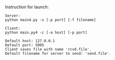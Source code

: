 Instruction for launch:
	
	Server:
	python main4.py -s [-p port] [-f filename]

	Client:
	python main.py4 -c [-a host] [-p port]

	Default host: 127.0.0.1
	Default port: 5005
	Client saves file with name 'rcvd.file'.
	Default filename for server to send: 'send.file'.
